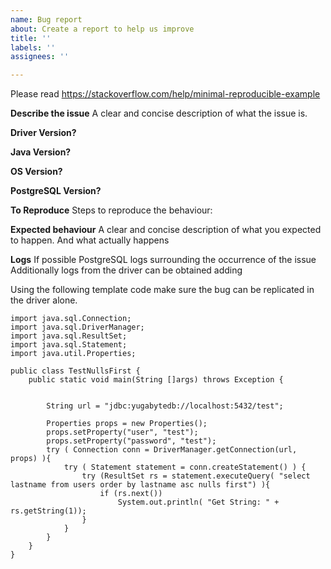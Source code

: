 ```yaml
---
name: Bug report
about: Create a report to help us improve
title: ''
labels: ''
assignees: ''

---
```


Please read https://stackoverflow.com/help/minimal-reproducible-example 

**Describe the issue**
A clear and concise description of what the issue is.

**Driver Version?** 

**Java Version?**

**OS Version?**

**PostgreSQL Version?**

**To Reproduce**
Steps to reproduce the behaviour:

**Expected behaviour**
A clear and concise description of what you expected to happen.
And what actually happens

**Logs**
If possible PostgreSQL logs surrounding the occurrence of the issue
Additionally logs from the driver can be obtained adding

Using the following template code make sure the bug can be replicated in the driver alone.
```
import java.sql.Connection;
import java.sql.DriverManager;
import java.sql.ResultSet;
import java.sql.Statement;
import java.util.Properties;

public class TestNullsFirst {
    public static void main(String []args) throws Exception {


        String url = "jdbc:yugabytedb://localhost:5432/test";

        Properties props = new Properties();
        props.setProperty("user", "test");
        props.setProperty("password", "test");
        try ( Connection conn = DriverManager.getConnection(url, props) ){
            try ( Statement statement = conn.createStatement() ) {
                try (ResultSet rs = statement.executeQuery( "select lastname from users order by lastname asc nulls first") ){
                    if (rs.next())
                        System.out.println( "Get String: " + rs.getString(1));
                }
            }
        }
    }
}
```
